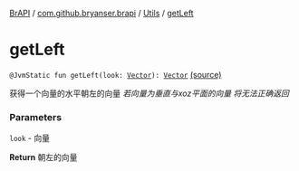 [BrAPI](../../index.md) / [com.github.bryanser.brapi](../index.md) / [Utils](index.md) / [getLeft](./get-left.md)

# getLeft

`@JvmStatic fun getLeft(look: `[`Vector`](https://hub.spigotmc.org/javadocs/spigot/org/bukkit/util/Vector.html)`): `[`Vector`](https://hub.spigotmc.org/javadocs/spigot/org/bukkit/util/Vector.html) [(source)](https://github.com/BryanSer/BrAPI/raw/ver-kotlin/src/main/kotlin/com/github/bryanser/brapi/Utils.kt#L222)

获得一个向量的水平朝左的向量
*若向量为垂直与xoz平面的向量 将无法正确返回*

### Parameters

`look` - 向量

**Return**
朝左的向量

